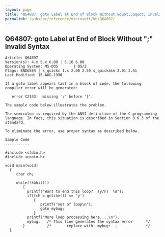 ```yaml
---
layout: page
title: "Q64807: goto Label at End of Block Without &quot;;&quot; Invalid Syntax"
permalink: /pubs/pc/reference/microsoft/kb/Q64807/
---
```


## Q64807: goto Label at End of Block Without &quot;;&quot; Invalid Syntax

	Article: Q64807
	Version(s): 4.x 5.x 6.00 | 5.10 6.00
	Operating System: MS-DOS       | OS/2
	Flags: ENDUSER | s_quickc 1.x 2.00 2.50 s_quickasm 2.01 2.51
	Last Modified: 15-AUG-1990
	
	If a goto label appears last in a block of code, the following
	compiler error will be generated:
	
	   error C2143:  missing ';' before '}'.
	
	The sample code below illustrates the problem.
	
	The semicolon is required by the ANSI definition of the C programming
	language. In fact, this situation is described in Section 3.6.3 of the
	standard.
	
	To eliminate the error, use proper syntax as described below.
	
	Sample Code
	-----------
	
	#include <stdio.h>
	#include <conio.h>
	
	void main(void)
	  {
	     char ch;
	
	     while(!kbhit())
	        {
	          printf("Want to end this loop?  (y/n)  \n");
	          if((ch = getche()) == 'y')
	             {
	                printf("out of loop\n");
	                goto mybug;
	             }
	          printf("More loop processing here....\n");
	          mybug:   /* This line generates the syntax error      */
	        }          /*       replace with: mybug:  ;             */
	  }
